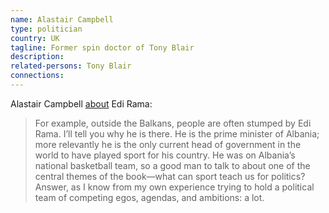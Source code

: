 ```yaml
---
name: Alastair Campbell
type: politician
country: UK
tagline: Former spin doctor of Tony Blair
description:
related-persons: Tony Blair
connections:
---
```

Alastair Campbell [about](http://www.thedailybeast.com/articles/2015/10/19/to-be-great-we-need-to-embrace-winners.html) Edi Rama:
>For example, outside the Balkans, people are often stumped by Edi Rama. I’ll tell you why he is there. He is the prime minister of Albania; more relevantly he is the only current head of government in the world to have played sport for his country. He was on Albania’s national basketball team, so a good man to talk to about one of the central themes of the book—what can sport teach us for politics? Answer, as I know from my own experience trying to hold a political team of competing egos, agendas, and ambitions: a lot.
